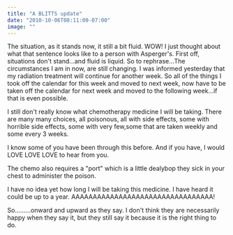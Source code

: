 ```yaml
---
title: "A BLITTS update"
date: "2010-10-06T08:11:00-07:00"
image: ""
---
```


The situation, as it stands now, it still a bit fluid. WOW! I just thought about what that sentence looks like to a person with Asperger's. 
First off, situations don't stand...and fluid is liquid. So to rephrase...The circumstances I am in now, are still changing. I was informed yesterday that my radiation treatment will continue for another week. 
So all of the things I took off the calendar for this week and moved to next week, now have to be taken off the calendar for next week and moved to the following week...if that is even possible.

I still don't really know what chemotherapy medicine I will be taking. There are many many choices, all poisonous, all with side effects, some with horrible side effects, some with very few,some that are taken weekly and some every 3 weeks. 

I know some of you have been through this before. And if you have, I would LOVE LOVE LOVE to hear from you. 

The chemo also requires a "port" which is a little dealybop they sick in your chest to administer the poison. 

I have no idea yet how long I will be taking this medicine. I have heard it could be up to a year. AAAAAAAAAAAAAAAAAAAAAAAAAAAAAAAAA! 

So.........onward and upward as they say. I don't think they are necessarily happy when they say it, but they still say it because it is the right thing to do.